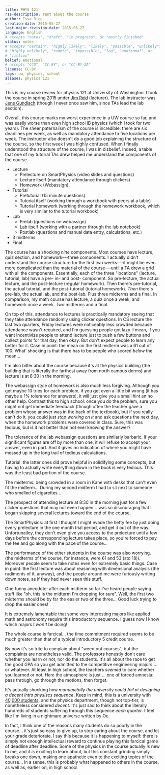```yaml
---
title: PHYS 121
rss-description: rant about the course
author: Issa Rice
creation-date: 2015-05-27
last-major-revision-date: 2015-05-27
language: English
# accepts "notes", "draft", "in progress", or "mostly finished"
status: notes
# accepts "certain", "highly likely", "likely", "possible", "unlikely",
# "highly unlikely", "remote", "impossible", "log", "emotional", or
# "fiction"
belief: emotional
# accepts "CC0", "CC-BY", or "CC-BY-SA"
license: CC-BY
tags: uw, physics, school
aliases: physics 121
---
```


This is my course review for physics 121 at University of Washington. I
took the course in spring 2015 under [Jim Reid] (lecturer).  The lab
instructor was [Jens Gundlach] (though I never once saw him, since TAs
lead the lab section).

[Jim Reid]: https://faculty.washington.edu/jamesr4/
[Jens Gundlach]: https://web.archive.org/web/20150527082853/https://courses.washington.edu/phys121z/index.php

Overall, this course marks my worst experience in a UW course so far,
and was easily worse than even high school IB physics (which I took for
two years).  The sheer paternalism of the course is incredible: there
are six deadlines per week, as well as mandatory attendance to five
locations per week.  The instructor also doesn't do a good job
explaining the structure of the course, so the first week I was highly
confused.  When I finally understood the structure of the course, I was
in disbelief.  Indeed, a table that one of my tutorial TAs drew helped
me understand the components of the course.

- Lecture
    - Prelecture on SmartPhysics (video slides and questions)
    - Lecture itself (mandatory attendance through clickers)
    - Homework (Webassign)
- Tutorial
    - Pretutorial (15 minute questions)
    - Tutorial itself (working through a workbook with peers at a table)
    - Tutorial homework (working through the homework workbook, which is
      very similar to the tutorial workbook)
- Lab
    - Prelab (questions on webassign)
    - Lab itself (working with a partner through the lab notebook)
    - Postlab (questions and manual data entry, calculations, etc.)
- 3 midterms
- Final

 The course has a shocking *nine* components.  Most
courses have lecture, quiz section, and homework---three components.  I
actually didn't understand the course structure for the first two
weeks---it might be even more complicated than the material of the
course---until a TA drew a grid with all the components.  Essentially,
each of the three "locations" (lecture, tutorial, lab) have a pre- in-
and post- component.  So pre-lecture, the actual lecture, and the
post-lecture (regular homework).  Then there's pre-tutorial, the actual
tutorial, and the post-tutorial (tutorial homework).  *Then* there's
pre-lab, the actual lab, and the post-lab. Plus three midterms and a
final.  In comparison, my math course has lecture, a quiz once a week,
and homework once a week. Two midterms and a final.

On top of this, attendance to lectures is practically mandatory seeing
that they take attendance randomly using clicker questions.  In CS
lecture the last two quarters, Friday lectures were noticeably less
crowded because attendance wasn't required, and I'm guessing people got
lazy.  I mean, if you want incentivize people to attend lecture just to
push a few buttons and collect points for that day, then okay.  But
don't expect people to learn any better for it.  Case in point: the mean
on the first midterm was a 61 out of 100.  What' shocking is that there
has to be people who scored *below* the mean...

I'm also bitter about the course because it's at the physics building
(the building that is literally the farthest away from north campus
dorms) and lecture is at 8:30 in the morning.

The webassign style of homework is also much less forgiving. Although
you get maybe 10 tries for each problem, if you get even a little bit
wrong (it has maybe a 1% tolerance for answers), it will just give you a
small hint an no other help.  Contrast this to high school: once you do
the problem, sure you might not get immediate feedback (though often the
teacher gave a problem whose answer was in the back of the textbook),
but if you really can't do it, you could just *stop working on it* and
ask questions the next day, when the homework problems were covered in
class.  Sure, this was tedious, but is it not better than not ever
knowing the answer?

The tolerance of the lab webassign questions are similarly barbaric.  If
your significant figures are off by more than one, it will refuse to
accept your answer, even in part.  And it gives no indication of where
you might have messed up in the long trail of tedious calculations.

Tutorial: the latter ones did prove helpful in solidifying some
concepts, but having to actually write everything down in the book is
very tedious. This was the least bad portion of the course.

The midterms: being crowded in a room in Kane with desks that can't even
fit the midterm... During my second midterm I had to sit next to someone
who smelled of cigarettes... 

The prospect of attending lecture at 8:30 in the morning just for a few
clicker questions that may not even happen... was so discouraging that I
began skipping several lectures toward the end of the course.

The SmartPhysics: at first I thought I might evade the hefty fee by just
doing every prelecture in the one month trial period, and get it out of
the way. Unfortunatley, they don't even give you access to the
prelecture until a few days before the corresponding lecture takes
place, so you're forced to pay the fee and go along with the pace of the
course...

The performance of the other students in the course was also worrying.
(the midterms of the course, for instance, were 61 and 53 (std 18)).
Moreover people seem to take notes even for extremely basic things. Case
in point: the first lecture was about reasoning with dimensional
analysis (the rudiments of it, anyway), and the people around me were
furiously writing down notes, as if they had never seen this stuff.

One funny anecdote: after each midterm so far I've heard people saying
stuff like "oh, this is the midterm I'm dropping for sure". Well, the
first two midterms should be by far the easier two of the three... Good
luck trying to drop the easier ones!

It is extremely lamentable that some very interesting majors like
applied math and astronomy require this introductory sequence.  I guess
now I know which majors I *won't* be doing!

The whole course is farcical... the time commitment required seems to be
much greater than that of a typical introductory 5 credit course.

By now it's so trite to complain about "weed out courses", but the
complaints are nonetheless valid.  The professors honestly don't care
whether you learn or not, nor do the students.  It's all about the race
to get the good GPA so you get admitted to the competitive engineering
majors ... or whatever.  At least in high school, the teachers *seemed*
to care whether you learned or not.  Here the atmosphere is just ...
one of forced amnesia: pass through, go through the motions, then
forget.

It's actually shocking how *monumetally the university could fail at
designing a decent intro physiscs sequence*.  Keep in mind, this is a
university with [40,000 students], and the physics department, though not
top-tier, is nonetheless considered *decent*.  It's just sad to think
about the literally hundreds of students suffering through this sequence
*each quarter*.  I feel like I'm living in a nightmare universe written
by Oe.

[40,000 students]: https://www.quora.com/Does-University-of-Washington-actually-have-40-000-students-or-is-this-a-fabrication/answer/Andrew-J-Ho

In fact, I think one of the reasons many students do so poorly in the
course... it's just so easy to give up, to stop caring about the course,
and let your grade deteriorate.  I say this because it is happening to
myself: there is simply not enough intellectual reward to continue
playing this farcical game of deadline after deadline.  Some of the
physics in the course actually *is* new to me, and it *is* exciting to
learn about, but this constant grinding simply breaks one down, making
one apathetic even to the exciting topics of the course...  In a sense,
this is probably what happened to others in the course, as well as,
earlier on, in high school.
